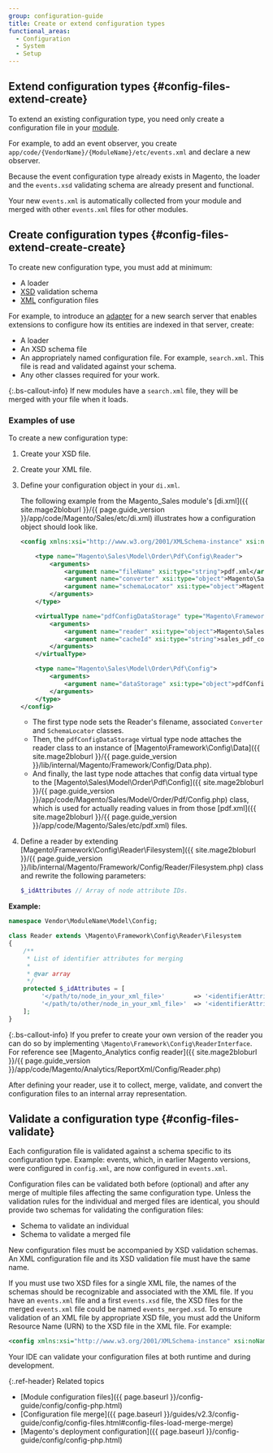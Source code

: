 ```yaml
---
group: configuration-guide
title: Create or extend configuration types
functional_areas:
  - Configuration
  - System
  - Setup
---
```


## Extend configuration types {#config-files-extend-create}

To extend an existing configuration type, you need only create a configuration file in your [module](https://glossary.magento.com/module).

For example, to add an event observer, you create `app/code/{VendorName}/{ModuleName}/etc/events.xml` and declare a new observer.

Because the event configuration type already exists in Magento, the loader and the `events.xsd` validating schema are already present and functional.

Your new `events.xml` is automatically collected from your module and merged with other `events.xml` files for other modules.

## Create configuration types {#config-files-extend-create-create}

To create new configuration type, you must add at minimum:

*  A loader
*  [XSD](https://glossary.magento.com/xsd) validation schema
*  [XML](https://glossary.magento.com/xml) configuration files

For example, to introduce an [adapter](https://glossary.magento.com/adapter) for a new search server that enables extensions to configure how its entities are indexed in that server, create:

*  A loader
*  An XSD schema file
*  An appropriately named configuration file. For example, `search.xml`. This file is read and validated against your schema.
*  Any other classes required for your work.

{:.bs-callout-info}
If new modules have a `search.xml` file, they will be merged with your file when it loads.

### Examples of use

To create a new configuration type:

1. Create your XSD file.
1. Create your XML file.
1. Define your configuration object in your `di.xml`.

    The following example from the Magento_Sales module's [di.xml]({{ site.mage2bloburl }}/{{ page.guide_version }}/app/code/Magento/Sales/etc/di.xml) illustrates how a configuration object should look like.

    ```xml
    <config xmlns:xsi="http://www.w3.org/2001/XMLSchema-instance" xsi:noNamespaceSchemaLocation="urn:magento:framework:ObjectManager/etc/config.xsd">

        <type name="Magento\Sales\Model\Order\Pdf\Config\Reader">
            <arguments>
                <argument name="fileName" xsi:type="string">pdf.xml</argument>
                <argument name="converter" xsi:type="object">Magento\Sales\Model\Order\Pdf\Config\Converter</argument>
                <argument name="schemaLocator" xsi:type="object">Magento\Sales\Model\Order\Pdf\Config\SchemaLocator</argument>
            </arguments>
        </type>

        <virtualType name="pdfConfigDataStorage" type="Magento\Framework\Config\Data">
            <arguments>
                <argument name="reader" xsi:type="object">Magento\Sales\Model\Order\Pdf\Config\Reader</argument>
                <argument name="cacheId" xsi:type="string">sales_pdf_config</argument>
            </arguments>
        </virtualType>

        <type name="Magento\Sales\Model\Order\Pdf\Config">
            <arguments>
                <argument name="dataStorage" xsi:type="object">pdfConfigDataStorage</argument>
            </arguments>
        </type>
    </config>
    ```

    *  The first type node sets the Reader's filename, associated `Converter` and `SchemaLocator` classes.
    *  Then, the `pdfConfigDataStorage` virtual type node attaches the reader class to an instance of [Magento\Framework\Config\Data]({{ site.mage2bloburl }}/{{ page.guide_version }}/lib/internal/Magento/Framework/Config/Data.php). 
    *  And finally, the last type node attaches that config data virtual type to the [Magento\Sales\Model\Order\Pdf\Config]({{ site.mage2bloburl }}/{{ page.guide_version }}/app/code/Magento/Sales/Model/Order/Pdf/Config.php) class, which is used for actually reading values in from those [pdf.xml]({{ site.mage2bloburl }}/{{ page.guide_version }}/app/code/Magento/Sales/etc/pdf.xml) files.

4. Define a reader by extending [Magento\Framework\Config\Reader\Filesystem]({{ site.mage2bloburl }}/{{ page.guide_version }}/lib/internal/Magento/Framework/Config/Reader/Filesystem.php) class and rewrite the following parameters:

   ```php
   $_idAttributes // Array of node attribute IDs.
   ```

**Example:**

```php
namespace Vendor\ModuleName\Model\Config;

class Reader extends \Magento\Framework\Config\Reader\Filesystem
{
    /**
     * List of identifier attributes for merging
     *
     * @var array
     */
    protected $_idAttributes = [
         '</path/to/node_in_your_xml_file>'        => '<identifierAttributeName>',
         '</path/to/other/node_in_your_xml_file>'  => '<identifierAttributeName>',
    ];
}
```

{:.bs-callout-info}
If you prefer to create your own version of the reader you can do so by implementing `\Magento\Framework\Config\ReaderInterface`. For reference see [Magento_Analytics config reader]({{ site.mage2bloburl }}/{{ page.guide_version }}/app/code/Magento/Analytics/ReportXml/Config/Reader.php)

After defining your reader, use it to collect, merge, validate, and convert the configuration files to an internal array representation.

## Validate a configuration type {#config-files-validate}

Each configuration file is validated against a schema specific to its configuration type. Example: events, which, in earlier Magento versions, were configured in `config.xml`, are now configured in `events.xml`.

Configuration files can be validated both before (optional) and after any merge of multiple files affecting the same configuration type. Unless the validation rules for the individual and merged files are identical, you should provide two schemas for validating the configuration files:

*  Schema to validate an individual
*  Schema to validate a merged file

New configuration files must be accompanied by XSD validation schemas. An XML configuration file and its XSD validation file must have the same name.

If you must use two XSD files for a single XML file, the names of the schemas should be recognizable and associated with the XML file.
If you have an `events.xml` file and a first `events.xsd` file, the XSD files for the merged `events.xml` file could be named `events_merged.xsd`.
To ensure validation of an XML file by appropriate XSD file, you must add the Uniform Resource Name (URN) to the XSD file in the XML file. For example:

```xml
<config xmlns:xsi="http://www.w3.org/2001/XMLSchema-instance" xsi:noNamespaceSchemaLocation="urn:magento:framework:ObjectManager:etc/config.xsd">
```

Your IDE can validate your configuration files at both runtime and during development.

{:.ref-header}
Related topics

*  [Module configuration files]({{ page.baseurl }}/config-guide/config/config-php.html)
*  [Configuration file merge]({{ page.baseurl }}/guides/v2.3/config-guide/config/config-files.html#config-files-load-merge-merge)
*  [Magento's deployment configuration]({{ page.baseurl }}/config-guide/config/config-php.html)
